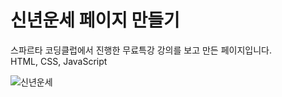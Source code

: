 # 신년운세 페이지 만들기

스파르타 코딩클럽에서 진행한 무료특강 강의를 보고 만든 페이지입니다. <br>
HTML, CSS, JavaScript

![신년운세](https://user-images.githubusercontent.com/76716519/107482788-8212d880-6bc3-11eb-8c1b-7f5c18f30a84.gif)
